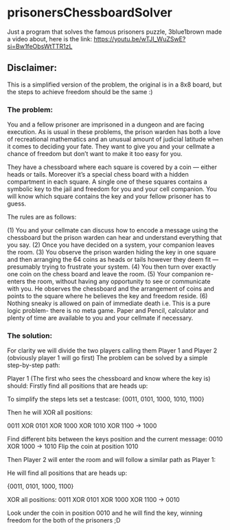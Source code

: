 # prisonersChessboardSolver
Just a program that solves the famous prisoners puzzle, 3blue1brown made a video about, here is the link: https://youtu.be/wTJI_WuZSwE?si=Bw1feObsWtTTR1zL

## Disclaimer:
This is a simplified version of the problem, the original is in a 8x8 board, but the steps to achieve freedom should be the same :)

### The problem:
You and a fellow prisoner are imprisoned in a dungeon and are facing execution. As is usual in these problems, the prison warden has both a love of recreational mathematics and an unusual amount of judicial latitude when it comes to deciding your fate. They want to give you and your cellmate a chance of freedom but don’t want to make it too easy for you.

They have a chessboard where each square is covered by a coin — either heads or tails. Moreover it’s a special chess board with a hidden compartment in each square. A single one of these squares contains a symbolic key to the jail and freedom for you and your cell companion. You will know which square contains the key and your fellow prisoner has to guess.

The rules are as follows:

(1) You and your cellmate can discuss how to encode a message using the chessboard but the prison warden can hear and understand everything that you say.
(2) Once you have decided on a system, your companion leaves the room.
(3) You observe the prison warden hiding the key in one square and then arranging the 64 coins as heads or tails however they deem fit — presumably trying to frustrate your system.
(4) You then turn over exactly one coin on the chess board and leave the room.
(5) Your companion re-enters the room, without having any opportunity to see or communicate with you. He observes the chessboard and the arrangement of coins and points to the square where he believes the key and freedom reside.
(6) Nothing sneaky is allowed on pain of immediate death i.e. This is a pure logic problem- there is no meta game. Paper and Pencil, calculator and plenty of time are available to you and your cellmate if necessary.

### The solution:
For clarity we will divide the two players calling them Player 1 and Player 2 (obviously player 1 will go first)
The problem can be solved by a simple step-by-step path:

Player 1 (The first who sees the chessboard and know where the key is) should:
Firstly find all positions that are heads up: 

To simplify the steps lets set a testcase:
{0011, 0101, 1000, 1010, 1100}

Then he will XOR all positions:

0011 XOR 0101 XOR 1000 XOR 1010 XOR 1100 -> 1000

Find different bits between the keys position and the current message: 0010 XOR 1000 -> 1010
Flip the coin at position 1010

Then Player 2 will enter the room and will follow a similar path as Player 1:

He will find all positions that are heads up: 

{0011, 0101, 1000, 1100}

XOR all positions:
0011 XOR 0101 XOR 1000 XOR 1100 -> 0010

Look under the coin in position 0010 and he will find the key, winning freedom for the both of the prisoners ;D
